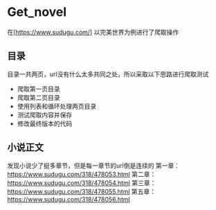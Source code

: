 # Get_novel
在[https://www.sudugu.com/] 以完美世界为例进行了爬取操作
## 目录
目录一共两页，url没有什么太多共同之处，所以采取以下思路进行爬取测试
- 爬取第一页目录
- 爬取第二页目录
- 使用列表和循环处理两页目录
- 测试爬取内容并保存
- 修改最终版本的代码
## 小说正文
发现小说少了挺多章节，但是每一章节的url倒是连续的
第一章：https://www.sudugu.com/318/478053.html
第二章：https://www.sudugu.com/318/478054.html
第三章：https://www.sudugu.com/318/478055.html
第五章：https://www.sudugu.com/318/478056.html
